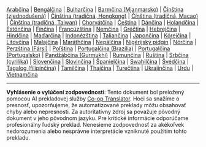 <!--
CO_OP_TRANSLATOR_METADATA:
{
  "original_hash": "c190f3eb95e4770a1b84dfbf6587d471",
  "translation_date": "2025-10-22T12:14:50+00:00",
  "source_file": "src/co_op_translator/templates/languages_table.md",
  "language_code": "sk"
}
-->
[Arabčina](../ar/README.md) | [Bengálčina](../bn/README.md) | [Bulharčina](../bg/README.md) | [Barmčina (Mjanmarsko)](../my/README.md) | [Čínština (zjednodušená)](../zh/README.md) | [Čínština (tradičná, Hongkong)](../hk/README.md) | [Čínština (tradičná, Macao)](../mo/README.md) | [Čínština (tradičná, Taiwan)](../tw/README.md) | [Chorvátčina](../hr/README.md) | [Čeština](../cs/README.md) | [Dánčina](../da/README.md) | [Holandčina](../nl/README.md) | [Estónčina](../et/README.md) | [Fínčina](../fi/README.md) | [Francúzština](../fr/README.md) | [Nemčina](../de/README.md) | [Gréčtina](../el/README.md) | [Hebrejčina](../he/README.md) | [Hindčina](../hi/README.md) | [Maďarčina](../hu/README.md) | [Indonézština](../id/README.md) | [Taliančina](../it/README.md) | [Japončina](../ja/README.md) | [Kórejčina](../ko/README.md) | [Litovčina](../lt/README.md) | [Malajčina](../ms/README.md) | [Maráthčina](../mr/README.md) | [Nepálčina](../ne/README.md) | [Nigérijský pidgin](../pcm/README.md) | [Nórčina](../no/README.md) | [Perzština (Fársí)](../fa/README.md) | [Poľština](../pl/README.md) | [Portugalčina (Brazília)](../br/README.md) | [Portugalčina (Portugalsko)](../pt/README.md) | [Pandžábčina (Gurmukhi)](../pa/README.md) | [Rumunčina](../ro/README.md) | [Ruština](../ru/README.md) | [Srbčina (cyrilika)](../sr/README.md) | [Slovenčina](./README.md) | [Slovinčina](../sl/README.md) | [Španielčina](../es/README.md) | [Swahilčina](../sw/README.md) | [Švédčina](../sv/README.md) | [Tagalog (filipínčina)](../tl/README.md) | [Tamilčina](../ta/README.md) | [Thajčina](../th/README.md) | [Turečtina](../tr/README.md) | [Ukrajinčina](../uk/README.md) | [Urdu](../ur/README.md) | [Vietnamčina](../vi/README.md)

---

**Vyhlásenie o vylúčení zodpovednosti**:
Tento dokument bol preložený pomocou AI prekladovej služby [Co-op Translator](https://github.com/Azure/co-op-translator). Hoci sa snažíme o presnosť, upozorňujeme, že automatizované preklady môžu obsahovať chyby alebo nepresnosti. Za autoritatívny zdroj sa považuje pôvodný dokument v jeho pôvodnom jazyku. Pre kritické informácie odporúčame profesionálny ľudský preklad. Nenesieme zodpovednosť za akékoľvek nedorozumenia alebo nesprávne interpretácie vzniknuté použitím tohto prekladu.